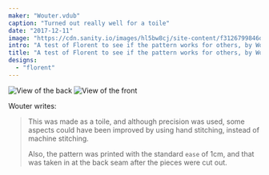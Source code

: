 ```yaml
---
maker: "Wouter.vdub"
caption: "Turned out really well for a toile"
date: "2017-12-11"
image: "https://cdn.sanity.io/images/hl5bw8cj/site-content/f3126799846dc9ea9aecb423e7283bb715db93b4-3724x2785.jpg"
intro: "A test of Florent to see if the pattern works for others, by Wouter.vdub"
title: "A test of Florent to see if the pattern works for others, by Wouter.vdub"
designs:
  - "florent"
---
```


![View of the back ](https://posts.freesewing.org/uploads/florent_by_wouter_high_back_20ec93b7c1.jpg "View of the back ") ![View of the front](https://posts.freesewing.org/uploads/florent_by_wouter_high_front_9f28a1eb39.jpg "View of the front")

Wouter writes:

> This was made as a toile, and although precision was used, some aspects could have been improved by using hand stitching, instead of machine stitching.
> 
> Also, the pattern was printed with the standard `ease` of 1cm, and that was taken in at the back seam after the pieces were cut out.
